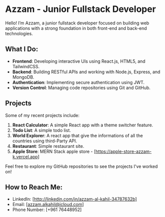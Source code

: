 # Azzam - Junior Fullstack Developer

Hello! I’m Azzam, a junior fullstack developer focused on building web applications with a strong foundation in both front-end and back-end technologies.

## What I Do:
- **Frontend**: Developing interactive UIs using React.js, HTML5, and TailwindCSS.
- **Backend**: Building RESTful APIs and working with Node.js, Express, and MongoDB.
- **Authentication**: Implementing secure authentication using JWT.
- **Version Control**: Managing code repositories using Git and GitHub.

## Projects
Some of my recent projects include:

1. **React Calculator**: A simple React app with a theme switcher feature.
2. **Todo List**: A simple todo list.
3. **World Explorer**: A react app that give the informations of all the countries using third-Party API.
4. **Restaurant**: Simple restaurant site.
5. **Apple Store**: MERN Stack apple store - [https://apple-store-azzam-k.vercel.app]

Feel free to explore my GitHub repositories to see the projects I've worked on!

## How to Reach Me:
- LinkedIn: [http://linkedin.com/in/azzam-al-kahil-34787632b]
- Email: [azzam.alkahil@icloud.com]
- Phone Number: [+961 76448952]
